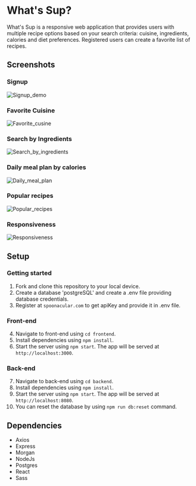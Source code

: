 # What's Sup?
What's Sup is a responsive web application that provides users with multiple recipe options based on your search criteria: cuisine, ingredients, calories and diet preferences. Registered users can create a favorite list of recipes.

## Screenshots

### Signup
![Signup_demo](https://github.com/jchanpark/WhatsSup/blob/main/frontend/docs/signup_demo.gif?raw=true)

### Favorite Cuisine
![Favorite_cusine](https://github.com/jchanpark/WhatsSup/blob/main/frontend/docs/favorite_cuisine.gif?raw=true)

### Search by Ingredients
![Search_by_ingredients](https://github.com/jchanpark/WhatsSup/blob/main/frontend/docs/search_by_ingredients.gif?raw=true)

### Daily meal plan by calories
![Daily_meal_plan](https://github.com/jchanpark/WhatsSup/blob/main/frontend/docs/daily_meal_plan.gif?raw=true)

### Popular recipes
![Popular_recipes](https://github.com/jchanpark/WhatsSup/blob/main/frontend/docs/popular_recipes.gif?raw=true)

### Responsiveness
![Responsiveness](https://github.com/jchanpark/WhatsSup/blob/main/frontend/docs/responsiveness.gif?raw=true)

## Setup

### Getting started
1. Fork and clone this repository to your local device.
2. Create a database 'postgreSQL' and create a .env file providing database credentials.
3. Register at `spoonacular.com` to get apiKey and provide it in .env file.
### Front-end
4. Navigate to front-end using `cd frontend`.
5. Install dependencies using `npm install`.
6. Start the server using `npm start`. The app will be served at `http://localhost:3000`.
### Back-end
7. Navigate to back-end using `cd backend`.
8. Install dependencies using `npm install`.
9. Start the server using `npm start`. The app will be served at `http://localhost:8080`.
10. You can reset the database by using `npm run db:reset` command.

## Dependencies
* Axios
* Express
* Morgan
* NodeJs
* Postgres
* React
* Sass
